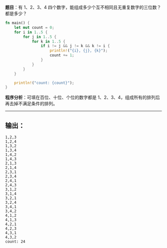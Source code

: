 **题目**：有 1、2、3、4 四个数字，能组成多少个互不相同且无重复数字的三位数？都是多少？
```rust
fn main() {
    let mut count = 0;
    for i in 1..5 {
        for j in 1..5 {
            for k in 1..5 {
                if i != j && j != k && k != i {
                    println!("{i}, {j}, {k}");
                    count += 1;
                }
            }
        }
    }

    println!("count: {count}");
}
```
**程序分析**：可填在百位、十位、个位的数字都是 1、2、3、4，组成所有的排列后再去掉不满足条件的排列。

-----
## 输出：
```
1,2,3
1,2,4
1,3,2
1,3,4
1,4,2
1,4,3
2,1,3
2,1,4
2,3,1
2,3,4
2,4,1
2,4,3
3,1,2
3,1,4
3,2,1
3,2,4
3,4,1
3,4,2
4,1,2
4,1,3
4,2,1
4,2,3
4,3,1
4,3,2
count: 24
```